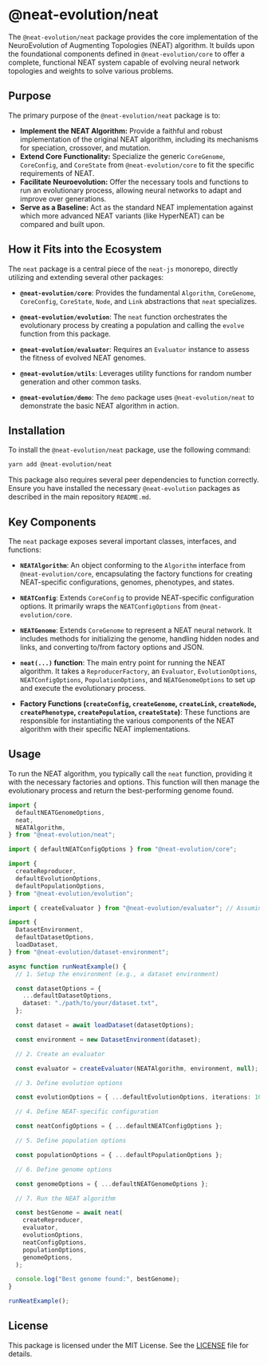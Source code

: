 # @neat-evolution/neat

The `@neat-evolution/neat` package provides the core implementation of the
NeuroEvolution of Augmenting Topologies (NEAT) algorithm. It builds upon the
foundational components defined in `@neat-evolution/core` to offer a complete,
functional NEAT system capable of evolving neural network topologies and weights
to solve various problems.

## Purpose

The primary purpose of the `@neat-evolution/neat` package is to:

- **Implement the NEAT Algorithm:** Provide a faithful and robust implementation
  of the original NEAT algorithm, including its mechanisms for speciation,
  crossover, and mutation.
- **Extend Core Functionality:** Specialize the generic `CoreGenome`,
  `CoreConfig`, and `CoreState` from `@neat-evolution/core` to fit the specific
  requirements of NEAT.
- **Facilitate Neuroevolution:** Offer the necessary tools and functions to run
  an evolutionary process, allowing neural networks to adapt and improve over
  generations.
- **Serve as a Baseline:** Act as the standard NEAT implementation against which
  more advanced NEAT variants (like HyperNEAT) can be compared and built upon.

## How it Fits into the Ecosystem

The `neat` package is a central piece of the `neat-js` monorepo, directly
utilizing and extending several other packages:

- **`@neat-evolution/core`**: Provides the fundamental `Algorithm`,
  `CoreGenome`, `CoreConfig`, `CoreState`, `Node`, and `Link` abstractions that
  `neat` specializes.

- **`@neat-evolution/evolution`**: The `neat` function orchestrates the
  evolutionary process by creating a population and calling the `evolve`
  function from this package.

- **`@neat-evolution/evaluator`**: Requires an `Evaluator` instance to assess
  the fitness of evolved NEAT genomes.

- **`@neat-evolution/utils`**: Leverages utility functions for random number
  generation and other common tasks.

- **`@neat-evolution/demo`**: The `demo` package uses `@neat-evolution/neat` to
  demonstrate the basic NEAT algorithm in action.

## Installation

To install the `@neat-evolution/neat` package, use the following command:

```sh
yarn add @neat-evolution/neat
```

This package also requires several peer dependencies to function correctly.
Ensure you have installed the necessary `@neat-evolution` packages as described
in the main repository `README.md`.

## Key Components

The `neat` package exposes several important classes, interfaces, and functions:

- **`NEATAlgorithm`**: An object conforming to the `Algorithm` interface from
  `@neat-evolution/core`, encapsulating the factory functions for creating
  NEAT-specific configurations, genomes, phenotypes, and states.

- **`NEATConfig`**: Extends `CoreConfig` to provide NEAT-specific configuration
  options. It primarily wraps the `NEATConfigOptions` from
  `@neat-evolution/core`.

- **`NEATGenome`**: Extends `CoreGenome` to represent a NEAT neural network. It
  includes methods for initializing the genome, handling hidden nodes and links,
  and converting to/from factory options and JSON.

- **`neat(...)` function**: The main entry point for running the NEAT algorithm.
  It takes a `ReproducerFactory`, an `Evaluator`, `EvolutionOptions`,
  `NEATConfigOptions`, `PopulationOptions`, and `NEATGenomeOptions` to set up
  and execute the evolutionary process.

- **Factory Functions (`createConfig`, `createGenome`, `createLink`,
  `createNode`, `createPhenotype`, `createPopulation`, `createState`)**: These
  functions are responsible for instantiating the various components of the NEAT
  algorithm with their specific NEAT implementations.

## Usage

To run the NEAT algorithm, you typically call the `neat` function, providing it
with the necessary factories and options. This function will then manage the
evolutionary process and return the best-performing genome found.

```typescript
import {
  defaultNEATGenomeOptions,
  neat,
  NEATAlgorithm,
} from "@neat-evolution/neat";

import { defaultNEATConfigOptions } from "@neat-evolution/core";

import {
  createReproducer,
  defaultEvolutionOptions,
  defaultPopulationOptions,
} from "@neat-evolution/evolution";

import { createEvaluator } from "@neat-evolution/evaluator"; // Assuming a standard evaluator

import {
  DatasetEnvironment,
  defaultDatasetOptions,
  loadDataset,
} from "@neat-evolution/dataset-environment";

async function runNeatExample() {
  // 1. Setup the environment (e.g., a dataset environment)

  const datasetOptions = {
    ...defaultDatasetOptions,
    dataset: "./path/to/your/dataset.txt",
  };

  const dataset = await loadDataset(datasetOptions);

  const environment = new DatasetEnvironment(dataset);

  // 2. Create an evaluator

  const evaluator = createEvaluator(NEATAlgorithm, environment, null); // null for executor if not needed directly

  // 3. Define evolution options

  const evolutionOptions = { ...defaultEvolutionOptions, iterations: 100 };

  // 4. Define NEAT-specific configuration

  const neatConfigOptions = { ...defaultNEATConfigOptions };

  // 5. Define population options

  const populationOptions = { ...defaultPopulationOptions };

  // 6. Define genome options

  const genomeOptions = { ...defaultNEATGenomeOptions };

  // 7. Run the NEAT algorithm

  const bestGenome = await neat(
    createReproducer,
    evaluator,
    evolutionOptions,
    neatConfigOptions,
    populationOptions,
    genomeOptions,
  );

  console.log("Best genome found:", bestGenome);
}

runNeatExample();
```

## License

This package is licensed under the MIT License. See the [LICENSE](../../LICENSE)
file for details.
